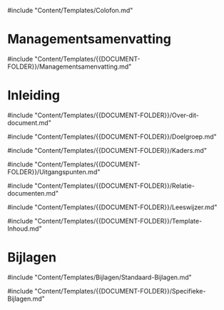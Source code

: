 #include "Content/Templates/Colofon.md"

# Managementsamenvatting

#include "Content/Templates/{{DOCUMENT-FOLDER}}/Managementsamenvatting.md"

# Inleiding

#include "Content/Templates/{{DOCUMENT-FOLDER}}/Over-dit-document.md"

#include "Content/Templates/{{DOCUMENT-FOLDER}}/Doelgroep.md"

#include "Content/Templates/{{DOCUMENT-FOLDER}}/Kaders.md"

#include "Content/Templates/{{DOCUMENT-FOLDER}}/Uitgangspunten.md"

#include "Content/Templates/{{DOCUMENT-FOLDER}}/Relatie-documenten.md"

#include "Content/Templates/{{DOCUMENT-FOLDER}}/Leeswijzer.md"

#include "Content/Templates/{{DOCUMENT-FOLDER}}/Template-Inhoud.md"

# Bijlagen

#include "Content/Templates/Bijlagen/Standaard-Bijlagen.md"

#include "Content/Templates/{{DOCUMENT-FOLDER}}/Specifieke-Bijlagen.md"
